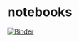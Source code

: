 # notebooks

[![Binder](https://mybinder.org/badge.svg)](https://mybinder.org/v2/gh/dominikl/notebooks/master)


